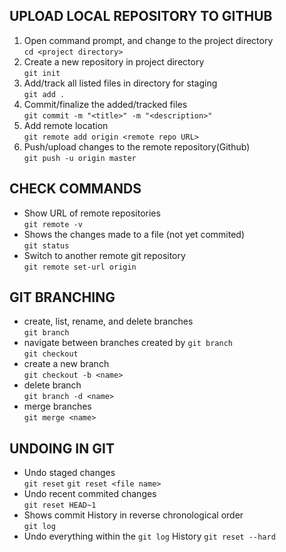 ## UPLOAD LOCAL REPOSITORY TO GITHUB
1. Open command prompt, and change to the project directory<br/>
	```cd <project directory>```
2. Create a new repository in project directory<br/> 
	```git init```
3. Add/track all listed files in directory for staging<br/> 
	```git add .```
4. Commit/finalize the added/tracked files<br/>
	```git commit -m "<title>" -m "<description>"```
5. Add remote location<br/>
	```git remote add origin <remote repo URL>```
6. Push/upload changes to the remote repository(Github)<br/>
	```git push -u origin master```

## CHECK COMMANDS
* Show URL of remote repositories<br/>
	```git remote -v```
* Shows the changes made to a file (not yet commited)<br/>
	```git status```
* Switch to another remote git repository<br/>
	```git remote set-url origin```

## GIT BRANCHING
* create, list, rename, and delete branches<br/>
    ```git branch```
* navigate between branches created by ```git branch```<br/>
    ```git checkout```
* create a new branch<br/>
    ```git checkout -b <name>```
* delete branch<br/>
    ```git branch -d <name>```
* merge branches<br/>
    ```git merge <name>```

## UNDOING IN GIT
* Undo staged changes</br>
    ```git reset```
    ```git reset <file name> ```
* Undo recent commited changes</br>
    ```git reset HEAD~1```
* Shows commit History in reverse chronological order</br>
    ```git log```
* Undo everything within the `git log` History
    ```git reset --hard```
 
 

